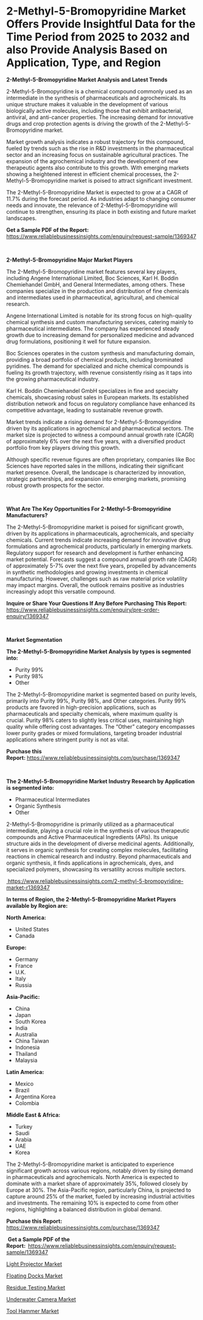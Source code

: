 <p><h1>2-Methyl-5-Bromopyridine Market Offers Provide Insightful Data for the Time Period from 2025 to 2032 and also Provide Analysis Based on Application, Type, and Region</h1></p><p><strong>2-Methyl-5-Bromopyridine Market Analysis and Latest Trends</strong></p>
<p><p>2-Methyl-5-Bromopyridine is a chemical compound commonly used as an intermediate in the synthesis of pharmaceuticals and agrochemicals. Its unique structure makes it valuable in the development of various biologically active molecules, including those that exhibit antibacterial, antiviral, and anti-cancer properties. The increasing demand for innovative drugs and crop protection agents is driving the growth of the 2-Methyl-5-Bromopyridine market.</p><p>Market growth analysis indicates a robust trajectory for this compound, fueled by trends such as the rise in R&D investments in the pharmaceutical sector and an increasing focus on sustainable agricultural practices. The expansion of the agrochemical industry and the development of new therapeutic agents also contribute to this growth. With emerging markets showing a heightened interest in efficient chemical processes, the 2-Methyl-5-Bromopyridine market is poised to attract significant investment. </p><p>The 2-Methyl-5-Bromopyridine Market is expected to grow at a CAGR of 11.7% during the forecast period. As industries adapt to changing consumer needs and innovate, the relevance of 2-Methyl-5-Bromopyridine will continue to strengthen, ensuring its place in both existing and future market landscapes.</p></p>
<p><strong>Get a Sample PDF of the Report:&nbsp;</strong> <a href="https://www.reliablebusinessinsights.com/enquiry/request-sample/1369347?utm_campaign=2662&utm_medium=2&utm_source=Github&utm_content=ia&utm_term=22032025&utm_id=2-methyl-5-bromopyridine">https://www.reliablebusinessinsights.com/enquiry/request-sample/1369347</a></p>
<p>&nbsp;</p>
<p><strong>2-Methyl-5-Bromopyridine Major Market Players</strong></p>
<p><p>The 2-Methyl-5-Bromopyridine market features several key players, including Angene International Limited, Boc Sciences, Karl H. Boddin Chemiehandel GmbH, and General Intermediates, among others. These companies specialize in the production and distribution of fine chemicals and intermediates used in pharmaceutical, agricultural, and chemical research.</p><p>Angene International Limited is notable for its strong focus on high-quality chemical synthesis and custom manufacturing services, catering mainly to pharmaceutical intermediates. The company has experienced steady growth due to increasing demand for personalized medicine and advanced drug formulations, positioning it well for future expansion.</p><p>Boc Sciences operates in the custom synthesis and manufacturing domain, providing a broad portfolio of chemical products, including brominated pyridines. The demand for specialized and niche chemical compounds is fueling its growth trajectory, with revenue consistently rising as it taps into the growing pharmaceutical industry.</p><p>Karl H. Boddin Chemiehandel GmbH specializes in fine and specialty chemicals, showcasing robust sales in European markets. Its established distribution network and focus on regulatory compliance have enhanced its competitive advantage, leading to sustainable revenue growth.</p><p>Market trends indicate a rising demand for 2-Methyl-5-Bromopyridine driven by its applications in agrochemical and pharmaceutical sectors. The market size is projected to witness a compound annual growth rate (CAGR) of approximately 6% over the next five years, with a diversified product portfolio from key players driving this growth. </p><p>Although specific revenue figures are often proprietary, companies like Boc Sciences have reported sales in the millions, indicating their significant market presence. Overall, the landscape is characterized by innovation, strategic partnerships, and expansion into emerging markets, promising robust growth prospects for the sector.</p></p>
<p>&nbsp;</p>
<p><strong>What Are The Key Opportunities For 2-Methyl-5-Bromopyridine Manufacturers?</strong></p>
<p><p>The 2-Methyl-5-Bromopyridine market is poised for significant growth, driven by its applications in pharmaceuticals, agrochemicals, and specialty chemicals. Current trends indicate increasing demand for innovative drug formulations and agrochemical products, particularly in emerging markets. Regulatory support for research and development is further enhancing market potential. Forecasts suggest a compound annual growth rate (CAGR) of approximately 5-7% over the next five years, propelled by advancements in synthetic methodologies and growing investments in chemical manufacturing. However, challenges such as raw material price volatility may impact margins. Overall, the outlook remains positive as industries increasingly adopt this versatile compound.</p></p>
<p><strong>Inquire or Share Your Questions If Any Before Purchasing This Report:</strong> <a href="https://www.reliablebusinessinsights.com/enquiry/pre-order-enquiry/1369347?utm_campaign=2662&utm_medium=2&utm_source=Github&utm_content=ia&utm_term=22032025&utm_id=2-methyl-5-bromopyridine">https://www.reliablebusinessinsights.com/enquiry/pre-order-enquiry/1369347</a></p>
<p>&nbsp;</p>
<p><strong>Market Segmentation</strong></p>
<p><strong>The 2-Methyl-5-Bromopyridine Market Analysis by types is segmented into:</strong></p>
<p><ul><li>Purity 99%</li><li>Purity 98%</li><li>Other</li></ul></p>
<p><p>The 2-Methyl-5-Bromopyridine market is segmented based on purity levels, primarily into Purity 99%, Purity 98%, and Other categories. Purity 99% products are favored in high-precision applications, such as pharmaceuticals and specialty chemicals, where maximum quality is crucial. Purity 98% caters to slightly less critical uses, maintaining high quality while offering cost advantages. The “Other” category encompasses lower purity grades or mixed formulations, targeting broader industrial applications where stringent purity is not as vital.</p></p>
<p><strong>Purchase this Report:&nbsp;</strong><a href="https://www.reliablebusinessinsights.com/purchase/1369347?utm_campaign=2662&utm_medium=2&utm_source=Github&utm_content=ia&utm_term=22032025&utm_id=2-methyl-5-bromopyridine">https://www.reliablebusinessinsights.com/purchase/1369347</a></p>
<p>&nbsp;</p>
<p><strong>The 2-Methyl-5-Bromopyridine Market Industry Research by Application is segmented into:</strong></p>
<p><ul><li>Pharmaceutical Intermediates</li><li>Organic Synthesis</li><li>Other</li></ul></p>
<p><p>2-Methyl-5-Bromopyridine is primarily utilized as a pharmaceutical intermediate, playing a crucial role in the synthesis of various therapeutic compounds and Active Pharmaceutical Ingredients (APIs). Its unique structure aids in the development of diverse medicinal agents. Additionally, it serves in organic synthesis for creating complex molecules, facilitating reactions in chemical research and industry. Beyond pharmaceuticals and organic synthesis, it finds applications in agrochemicals, dyes, and specialized polymers, showcasing its versatility across multiple sectors.</p></p>
<p><a href="https://www.reliablebusinessinsights.com/2-methyl-5-bromopyridine-market-r1369347?utm_campaign=2662&utm_medium=2&utm_source=Github&utm_content=ia&utm_term=22032025&utm_id=2-methyl-5-bromopyridine">&nbsp;https://www.reliablebusinessinsights.com/2-methyl-5-bromopyridine-market-r1369347</a></p>
<p><strong>In terms of Region, the 2-Methyl-5-Bromopyridine Market Players available by Region are:</strong></p>
<p>
    <p> <strong> North America: </strong>
        <ul>
            <li>United States</li>
            <li>Canada</li>
        </ul>
        </p> 
    <p> <strong> Europe: </strong>
        <ul>
            <li>Germany</li>
            <li>France</li>
            <li>U.K.</li>
            <li>Italy</li>
            <li>Russia</li>
        </ul>
        </p> 
    <p> <strong> Asia-Pacific: </strong>
        <ul>
            <li>China</li>
            <li>Japan</li>
            <li>South Korea</li>
            <li>India</li>
            <li>Australia</li>
            <li>China Taiwan</li>
            <li>Indonesia</li>
            <li>Thailand</li>
            <li>Malaysia</li>
        </ul>
        </p> 
    <p> <strong> Latin America: </strong>
        <ul>
            <li>Mexico</li>
            <li>Brazil</li>
            <li>Argentina Korea</li>
            <li>Colombia</li>
        </ul>
        </p> 
    <p> <strong> Middle East & Africa: </strong>
        <ul>
            <li>Turkey</li>
            <li>Saudi</li>
            <li>Arabia</li>
            <li>UAE</li>
            <li>Korea</li>
        </ul>
    </p>
    </p>
<p><p>The 2-Methyl-5-Bromopyridine market is anticipated to experience significant growth across various regions, notably driven by rising demand in pharmaceuticals and agrochemicals. North America is expected to dominate with a market share of approximately 35%, followed closely by Europe at 30%. The Asia-Pacific region, particularly China, is projected to capture around 25% of the market, fueled by increasing industrial activities and investments. The remaining 10% is expected to come from other regions, highlighting a balanced distribution in global demand.</p></p>
<p><strong>Purchase this Report: </strong><a href="https://www.reliablebusinessinsights.com/purchase/1369347?utm_campaign=2662&utm_medium=2&utm_source=Github&utm_content=ia&utm_term=22032025&utm_id=2-methyl-5-bromopyridine">https://www.reliablebusinessinsights.com/purchase/1369347</a></p>
<p>&nbsp;<strong>Get a Sample PDF of the Report:&nbsp;&nbsp;</strong><a href="https://www.reliablebusinessinsights.com/enquiry/request-sample/1369347?utm_campaign=2662&utm_medium=2&utm_source=Github&utm_content=ia&utm_term=22032025&utm_id=2-methyl-5-bromopyridine">https://www.reliablebusinessinsights.com/enquiry/request-sample/1369347</a></p>
<p><strong></strong></p>
<p><p><a href="https://www.linkedin.com/pulse/upcoming-boom-light-projector-market-projections-end-use-tnc0c?utm_campaign=2662&utm_medium=2&utm_source=Github&utm_content=ia&utm_term=22032025&utm_id=2-methyl-5-bromopyridine">Light Projector Market</a></p><p><a href="https://www.linkedin.com/pulse/future-growth-floating-docks-market-81-cagr-2025-2032-kafhc?utm_campaign=2662&utm_medium=2&utm_source=Github&utm_content=ia&utm_term=22032025&utm_id=2-methyl-5-bromopyridine">Floating Docks Market</a></p><p><a href="https://www.linkedin.com/pulse/emerging-opportunities-challenges-global-residue-testing-6fxhc?utm_campaign=2662&utm_medium=2&utm_source=Github&utm_content=ia&utm_term=22032025&utm_id=2-methyl-5-bromopyridine">Residue Testing Market</a></p><p><a href="https://www.linkedin.com/pulse/whats-driving-underwater-camera-market-boom-key-growth-wkldc?utm_campaign=2662&utm_medium=2&utm_source=Github&utm_content=ia&utm_term=22032025&utm_id=2-methyl-5-bromopyridine">Underwater Camera Market</a></p><p><a href="https://www.linkedin.com/pulse/deep-dive-tool-hammer-market-itstrends-segmentation-competitive-xuqec?utm_campaign=2662&utm_medium=2&utm_source=Github&utm_content=ia&utm_term=22032025&utm_id=2-methyl-5-bromopyridine">Tool Hammer Market</a></p></p>